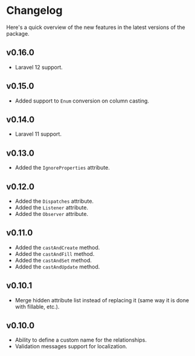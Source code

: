 # Changelog

Here's a quick overview of the new features in the latest versions of the package.

## v0.16.0

* Laravel 12 support.

## v0.15.0

* Added support to `Enum` conversion on column casting.

## v0.14.0

* Laravel 11 support.

## v0.13.0

* Added the `IgnoreProperties` attribute.

## v0.12.0

* Added the `Dispatches` attribute.
* Added the `Listener` attribute.
* Added the `Observer` attribute.

## v0.11.0

* Added the `castAndCreate` method.
* Added the `castAndFill` method.
* Added the `castAndSet` method.
* Added the `castAndUpdate` method.

## v0.10.1

* Merge hidden attribute list instead of replacing it (same way it is done with fillable, etc.).

## v0.10.0

* Ability to define a custom name for the relationships.
* Validation messages support for localization.
